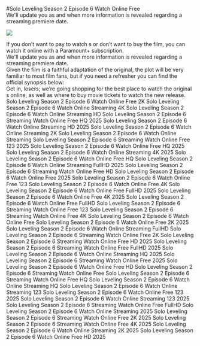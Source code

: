 #Solo Leveling Season 2 Episode 6 Watch Online Free  
We'll update you as and when more information is revealed regarding a streaming premiere date.  
  
[![](https://i.imgur.com/qSNzIqt.png)](https://movie.rssnews.media/hvLCpxWkO.php)  
  
If you don’t want to pay to watch s or don’t want to buy the film, you can watch it online with a Paramount+ subscription.  
We'll update you as and when more information is revealed regarding a streaming premiere date.  
Given the film is a faithful adaptation of the original, the plot will be very familiar to most film fans, but if you need a refresher you can find the official synopsis below:  
Get in, losers; we’re going shopping for the best place to watch the original s online, as well as where to buy movie tickets to watch the new release.  
Solo Leveling Season 2 Episode 6 Watch Online Free 2K
Solo Leveling Season 2 Episode 6 Watch Online Streaming 4K
Solo Leveling Season 2 Episode 6 Watch Online Streaming HD
Solo Leveling Season 2 Episode 6 Streaming Watch Online Free HQ 2025
Solo Leveling Season 2 Episode 6 Watch Online Streaming HD 2025
Solo Leveling Season 2 Episode 6 Watch Online Streaming 2K
Solo Leveling Season 2 Episode 6 Watch Online Streaming
Solo Leveling Season 2 Episode 6 Streaming Watch Online Free 123 2025
Solo Leveling Season 2 Episode 6 Watch Online Free HQ 2025
Solo Leveling Season 2 Episode 6 Watch Online Streaming 4K 2025
Solo Leveling Season 2 Episode 6 Watch Online Free HQ
Solo Leveling Season 2 Episode 6 Watch Online Streaming FullHD 2025
Solo Leveling Season 2 Episode 6 Streaming Watch Online Free HD
Solo Leveling Season 2 Episode 6 Watch Online Free 2025
Solo Leveling Season 2 Episode 6 Watch Online Free 123
Solo Leveling Season 2 Episode 6 Watch Online Free 4K
Solo Leveling Season 2 Episode 6 Watch Online Free FullHD 2025
Solo Leveling Season 2 Episode 6 Watch Online Free 4K 2025
Solo Leveling Season 2 Episode 6 Watch Online Free FullHD
Solo Leveling Season 2 Episode 6 Streaming Watch Online Free 123
Solo Leveling Season 2 Episode 6 Streaming Watch Online Free 4K
Solo Leveling Season 2 Episode 6 Watch Online Free
Solo Leveling Season 2 Episode 6 Watch Online Free 2K 2025
Solo Leveling Season 2 Episode 6 Watch Online Streaming FullHD
Solo Leveling Season 2 Episode 6 Streaming Watch Online Free 2K
Solo Leveling Season 2 Episode 6 Streaming Watch Online Free HD 2025
Solo Leveling Season 2 Episode 6 Streaming Watch Online Free FullHD 2025
Solo Leveling Season 2 Episode 6 Watch Online Streaming HQ 2025
Solo Leveling Season 2 Episode 6 Streaming Watch Online Free 2025
Solo Leveling Season 2 Episode 6 Watch Online Free HD
Solo Leveling Season 2 Episode 6 Streaming Watch Online Free
Solo Leveling Season 2 Episode 6 Streaming Watch Online Free HQ
Solo Leveling Season 2 Episode 6 Watch Online Streaming HQ
Solo Leveling Season 2 Episode 6 Watch Online Streaming 123
Solo Leveling Season 2 Episode 6 Watch Online Free 123 2025
Solo Leveling Season 2 Episode 6 Watch Online Streaming 123 2025
Solo Leveling Season 2 Episode 6 Streaming Watch Online Free FullHD
Solo Leveling Season 2 Episode 6 Watch Online Streaming 2025
Solo Leveling Season 2 Episode 6 Streaming Watch Online Free 2K 2025
Solo Leveling Season 2 Episode 6 Streaming Watch Online Free 4K 2025
Solo Leveling Season 2 Episode 6 Watch Online Streaming 2K 2025
Solo Leveling Season 2 Episode 6 Watch Online Free HD 2025